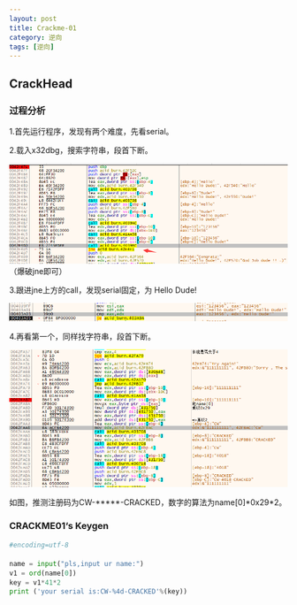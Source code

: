 ```yaml
---
layout: post
title: Crackme-01
category: 逆向
tags: [逆向]
---
```


## CrackHead

### 过程分析
1.首先运行程序，发现有两个难度，先看serial。

2.载入x32dbg，搜索字符串，段首下断。

![img](/assets/images/2019-1-29-crackme01/cr1_1.png)
（爆破jne即可）

3.跟进jne上方的call，发现serial固定，为 Hello Dude!

![img](/assets/images/2019-1-29-crackme01/cr1_2.png)

4.再看第一个，同样找字符串，段首下断。

![img](/assets/images/2019-1-29-crackme01/cr1_3.png)

如图，推测注册码为CW-*****-CRACKED，数字的算法为name[0]\*0x29\*2。

### CRACKME01‘s  Keygen

```python
#encoding=utf-8

name = input("pls,input ur name:")
v1 = ord(name[0])
key = v1*41*2
print ('your serial is:CW-%4d-CRACKED'%(key))

```


